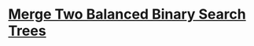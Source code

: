 # [**Merge Two Balanced Binary Search Trees**](https://www.geeksforgeeks.org/merge-two-balanced-binary-search-trees/)
